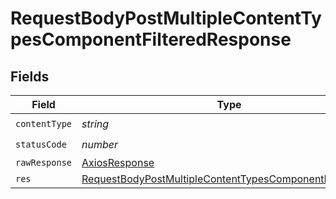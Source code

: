 # RequestBodyPostMultipleContentTypesComponentFilteredResponse


## Fields

| Field                                                                                                                                         | Type                                                                                                                                          | Required                                                                                                                                      | Description                                                                                                                                   |
| --------------------------------------------------------------------------------------------------------------------------------------------- | --------------------------------------------------------------------------------------------------------------------------------------------- | --------------------------------------------------------------------------------------------------------------------------------------------- | --------------------------------------------------------------------------------------------------------------------------------------------- |
| `contentType`                                                                                                                                 | *string*                                                                                                                                      | :heavy_check_mark:                                                                                                                            | N/A                                                                                                                                           |
| `statusCode`                                                                                                                                  | *number*                                                                                                                                      | :heavy_check_mark:                                                                                                                            | N/A                                                                                                                                           |
| `rawResponse`                                                                                                                                 | [AxiosResponse](https://axios-http.com/docs/res_schema)                                                                                       | :heavy_minus_sign:                                                                                                                            | N/A                                                                                                                                           |
| `res`                                                                                                                                         | [RequestBodyPostMultipleContentTypesComponentFilteredRes](../../models/operations/requestbodypostmultiplecontenttypescomponentfilteredres.md) | :heavy_minus_sign:                                                                                                                            | OK                                                                                                                                            |